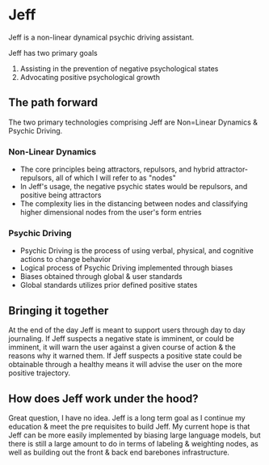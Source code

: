 # Jeff
Jeff is a non-linear dynamical psychic driving assistant.

Jeff has two primary goals
1. Assisting in the prevention of negative psychological states
2. Advocating positive psychological growth

## The path forward
The two primary technologies comprising Jeff are Non=Linear Dynamics & Psychic Driving.

### Non-Linear Dynamics
- The core principles being attractors, repulsors, and hybrid attractor-repulsors, all of which I will refer to as "nodes"
- In Jeff's usage, the negative psychic states would be repulsors, and positive being attractors
- The complexity lies in the distancing between nodes and classifying higher dimensional nodes from the user's form entries

### Psychic Driving
- Psychic Driving is the process of using verbal, physical, and cognitive actions to change behavior
- Logical process of Psychic Driving implemented through biases 
- Biases obtained through global & user standards
- Global standards utilizes prior defined positive states 

## Bringing it together
At the end of the day Jeff is meant to support users through day to day journaling. If Jeff suspects a negative state is imminent, or could be imminent, it will warn the user against a given course of action & the reasons why it warned them. If Jeff suspects a positive state could be obtainable through a healthy means it will advise the user on the more positive trajectory.

## How does Jeff work under the hood?
Great question, I have no idea. Jeff is a long term goal as I continue my education & meet the pre requisites to build Jeff. My current hope is that Jeff can be more easily implemented by biasing large language models, but there is still a large amount to do in terms of labeling & weighting nodes, as well as building out the front & back end barebones infrastructure. 

